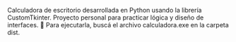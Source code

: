 Calculadora de escritorio desarrollada en Python usando la librería CustomTkinter. Proyecto personal para practicar lógica y diseño de interfaces.
📌 Para ejecutarla, buscá el archivo calculadora.exe en la carpeta dist.

